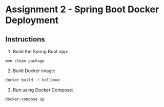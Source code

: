 # Assignment 2 - Spring Boot Docker Deployment

## Instructions

1. Build the Spring Boot app:
```bash
mvn clean package
```

2. Build Docker image:
```bash
docker build -t hellomvc .
```

3. Run using Docker Compose:
```bash
docker-compose up
```
